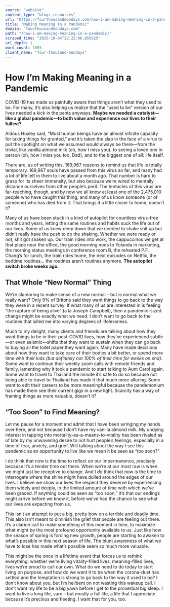 ```yaml
---
source: "website"
content_type: "blogs_resources"
url: "https://fourthousandmondays.com/how-i-am-making-meaning-in-a-pandemic/"
title: "Making Meaning in a Pandemic"
domain: "fourthousandmondays.com"
path: "/how-i-am-making-meaning-in-a-pandemic/"
scraped_time: "2025-10-04T22:22:06.859525"
url_depth: 1
word_count: 1065
client_name: "four-thousand-mondays"
---
```


# How I’m Making Meaning in a Pandemic

COVID-19 has made us painfully aware that things aren’t what they used to be. For many, it’s also helping us realize that the “used to be” version of our lives needed a kick in the pants anyways. **Maybe we needed a catalyst—like a global pandemic—to both value and experience our lives to their fullest?**

Aldous Huxley said, “Most human beings have an almost infinite capacity for taking things for granted,” and it’s taken the slap in the face of a virus to put the spotlight on what we assumed would always be there—from the trivial, like vanilla almond milk (oh, how I miss you), to seeing a loved one in person (oh, how I miss you too, Dad), and to the biggest one of all: life itself.

There are, as of writing this, 169,967 reasons to remind us that life is totally temporary. 169,967 souls have passed from this virus so far, and many had a lot of life left in them to live about a month ago. That number is hard to grasp for its sheer immensity, but also because we’re wired to mentally distance ourselves from other people’s peril. The tentacles of this virus are far-reaching, though, and by now we all know at least one of the 2,475,010 people who have caught this thing, and many of us know someone (or of someone) who has died from it. That brings it a little closer to home, doesn’t it?

Many of us have been stuck in a kind of autopilot for countless virus-free months and years, letting the same routines and habits suck the life out of our lives. Some of us knew deep down that we needed to shake shit up but didn’t really have the push to do the shaking. Whether we were ready or not, shit got shaken up. Our train rides into work, the cappuccinos we get at that place near the office, the good morning nods to Yolanda in marketing, the morning status meetings in conference room B, the reheated P.F. Chang’s for lunch, the train rides home, the next episodes on Netflix, the bedtime routines… the routines aren’t routines anymore. **The autopilot switch broke weeks ago.**

## That Whole “New Normal” Thing

We’re clamoring to make sense of a new normal – but is normal what we really want? Only 9% of Britons said they want things to go back to the way they were in a recent survey. If what many of us are interested in is feeling “the rapture of being alive” (a la Joseph Campbell), then a pandemic-sized change might be exactly what we need. I don’t want to go back to the routines that lulled me into varying degrees of lifelessness.

Much to my delight, many clients and friends are talking about how they want things to be in their post-COVID lives, how they’ve experienced subtle—or even seismic—shifts that they want to sustain when they can go back to buying all the toilet paper they want again. Many have made decisions about how they want to take care of their bodies a bit better, or spend more time with their kids _(but definitely not 100% of their time for weeks on end)_. Some want to continue their weekly zoom calls with remote friends and family, lamenting why it took a pandemic to start talking to Aunt Carol again. Some want to travel to Thailand the minute it’s safe to do so because not being able to travel to Thailand has made it that much more alluring. Some want to edit their careers to be more meaningful because the pandemonium has made them see their current gigs in a new light. Scarcity has a way of framing things as more valuable, doesn’t it?

## “Too Soon” to Find Meaning?

Let me pause for a moment and admit that I have been wringing my hands over here, and not because I don’t have my vanilla almond milk. My undying interest in tapping into mortality-as-a-means-to-vitality has been rivaled as of late by my unwavering desire to not hurt people’s feelings, especially in a time of fear, anxiety, and grief. Will talking about the way I see this pandemic as an opportunity to live like we mean it be seen as “too soon?”

I do think that now is the time to reflect on our impermanence, precisely because it’s a tender time out there. When we’re at our most raw is when we might just be receptive to change. And I _do_ think that now is the time to interrogate where the shine might have dulled around the edges of our lives. I believe we show our lives the respect they deserve by experiencing them widely and deeply, in the limited amount of time with which we’ve been graced. If anything could be seen as “too soon,” it’s that our endings might arrive before we know it, before we’ve had the chance to see what our lives are expecting from us.

This isn’t an attempt to put a big, pretty bow on a terrible and deadly time. This also isn’t meant to diminish the grief that people are feeling out there. It’s a clarion call to make something of this moment in time, to maximize what might be the most profound opportunity available to us. Just like how the season of spring is forcing new growth, people are starting to awaken to what’s possible in this next season of life. The blunt awareness of what we have to lose has made what’s possible seem so much more valuable.

This might be the once in a lifetime event that forces us to rethink everything: whether we’re living vitality-filled lives, meaning-filled lives, lives we’re proud to call our own. What do we need to do today to start living on purpose, and how do we want it to be when the corona-dust has settled and the temptation is strong to go back to the way it used to be? I don’t know about you, but I’m hellbent on not wasting this wakeup call. I don’t want my life to be a big yawn before I get to the proverbial big sleep. I want to live a long life, sure – but mostly a full life, a life that I appreciate because it’s precious and fleeting. I want that for you, too.